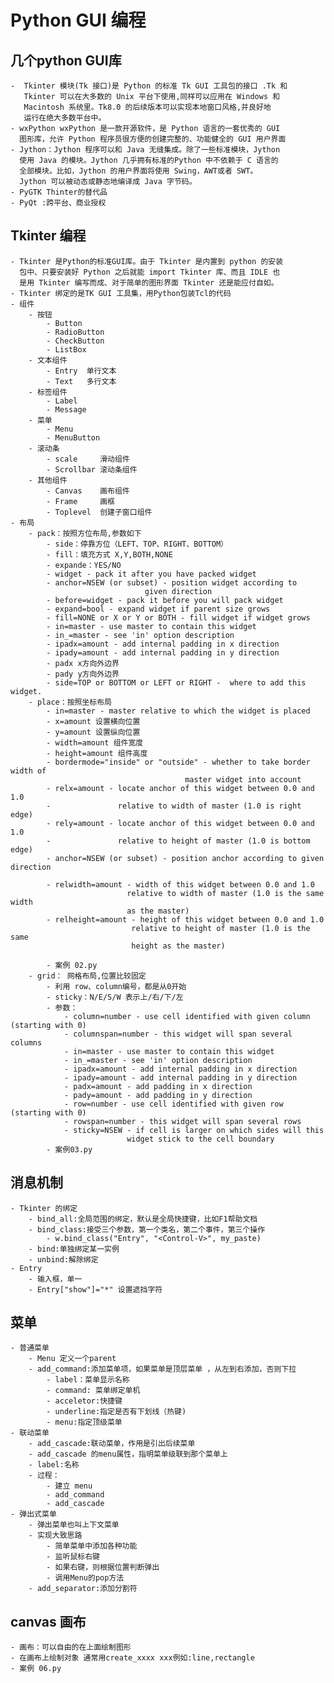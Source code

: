 # Python GUI 编程
## 几个python GUI库
    -  Tkinter 模块(Tk 接口)是 Python 的标准 Tk GUI 工具包的接口 .Tk 和
       Tkinter 可以在大多数的 Unix 平台下使用,同样可以应用在 Windows 和
       Macintosh 系统里。Tk8.0 的后续版本可以实现本地窗口风格,并良好地
       运行在绝大多数平台中。
    - wxPython wxPython 是一款开源软件，是 Python 语言的一套优秀的 GUI
      图形库，允许 Python 程序员很方便的创建完整的、功能健全的 GUI 用户界面
    - Jython：Jython 程序可以和 Java 无缝集成。除了一些标准模块，Jython
      使用 Java 的模块。Jython 几乎拥有标准的Python 中不依赖于 C 语言的
      全部模块。比如，Jython 的用户界面将使用 Swing，AWT或者 SWT。
      Jython 可以被动态或静态地编译成 Java 字节码。
    - PyGTK Thinter的替代品
    - PyQt :跨平台、商业授权


## Tkinter 编程
    - Tkinter 是Python的标准GUI库。由于 Tkinter 是内置到 python 的安装
      包中、只要安装好 Python 之后就能 import Tkinter 库、而且 IDLE 也
      是用 Tkinter 编写而成、对于简单的图形界面 Tkinter 还是能应付自如。
    - Tkinter 绑定的是TK GUI 工具集，用Python包装Tcl的代码
    - 组件
        - 按钮
            - Button
            - RadioButton
            - CheckButton
            - ListBox
        - 文本组件
            - Entry  单行文本
            - Text   多行文本
        - 标签组件
            - Label
            - Message
        - 菜单
            - Menu
            - MenuButton
        - 滚动条
            - scale     滑动组件
            - Scrollbar 滚动条组件
        - 其他组件
            - Canvas    画布组件
            - Frame     画框
            - Toplevel  创建子窗口组件
    - 布局
        - pack：按照方位布局,参数如下
            - side：停靠方位（LEFT、TOP、RIGHT、BOTTOM）
            - fill：填充方式 X,Y,BOTH,NONE
            - expande：YES/NO
            - widget - pack it after you have packed widget
            - anchor=NSEW (or subset) - position widget according to
                                  given direction
            - before=widget - pack it before you will pack widget
            - expand=bool - expand widget if parent size grows
            - fill=NONE or X or Y or BOTH - fill widget if widget grows
            - in=master - use master to contain this widget
            - in_=master - see 'in' option description
            - ipadx=amount - add internal padding in x direction
            - ipady=amount - add internal padding in y direction
            - padx x方向外边界
            - pady y方向外边界
            - side=TOP or BOTTOM or LEFT or RIGHT -  where to add this widget.
        - place：按照坐标布局
            - in=master - master relative to which the widget is placed
            - x=amount 设置横向位置
            - y=amount 设置纵向位置
            - width=amount 组件宽度
            - height=amount 组件高度
            - bordermode="inside" or "outside" - whether to take border width of
                                           master widget into account
            - relx=amount - locate anchor of this widget between 0.0 and 1.0
            -               relative to width of master (1.0 is right edge)
            - rely=amount - locate anchor of this widget between 0.0 and 1.0
            -               relative to height of master (1.0 is bottom edge)
            - anchor=NSEW (or subset) - position anchor according to given direction

            - relwidth=amount - width of this widget between 0.0 and 1.0
                              relative to width of master (1.0 is the same width
                              as the master)
            - relheight=amount - height of this widget between 0.0 and 1.0
                               relative to height of master (1.0 is the same
                               height as the master)

            - 案例 02.py
        - grid： 网格布局,位置比较固定
            - 利用 row、column编号，都是从0开始
            - sticky：N/E/S/W 表示上/右/下/左
            - 参数：
                - column=number - use cell identified with given column (starting with 0)
                - columnspan=number - this widget will span several columns
                - in=master - use master to contain this widget
                - in_=master - see 'in' option description
                - ipadx=amount - add internal padding in x direction
                - ipady=amount - add internal padding in y direction
                - padx=amount - add padding in x direction
                - pady=amount - add padding in y direction
                - row=number - use cell identified with given row (starting with 0)
                - rowspan=number - this widget will span several rows
                - sticky=NSEW - if cell is larger on which sides will this
                              widget stick to the cell boundary
            - 案例03.py
## 消息机制
    - Tkinter 的绑定
        - bind_all:全局范围的绑定，默认是全局快捷键，比如F1帮助文档
        - bind_class:接受三个参数，第一个类名，第二个事件，第三个操作
            - w.bind_class("Entry", "<Control-V>", my_paste)
        - bind:单独绑定某一实例
        - unbind:解除绑定
    - Entry
        - 输入框，单一
        - Entry["show"]="*" 设置遮挡字符

## 菜单
    - 普通菜单
        - Menu 定义一个parent
        - add_command:添加菜单项，如果菜单是顶层菜单 ，从左到右添加，否则下拉
            - label：菜单显示名称
            - command: 菜单绑定单机
            - acceletor:快捷键
            - underline:指定是否有下划线（热键)
            - menu:指定顶级菜单
    - 联动菜单
        - add_cascade:联动菜单，作用是引出后续菜单
        - add_cascade 的menu属性，指明菜单级联到那个菜单上
        - label:名称
        - 过程：
            - 建立 menu
            - add_command
            - add_cascade
    - 弹出式菜单
        - 弹出菜单也叫上下文菜单
        - 实现大致思路
            - 简单菜单中添加各种功能
            - 监听鼠标右键
            - 如果右键，则根据位置判断弹出
            - 调用Menu的pop方法
        - add_separator:添加分割符
## canvas 画布
    - 画布：可以自由的在上面绘制图形
    - 在画布上绘制对象 通常用create_xxxx xxx例如:line,rectangle
    - 案例 06.py